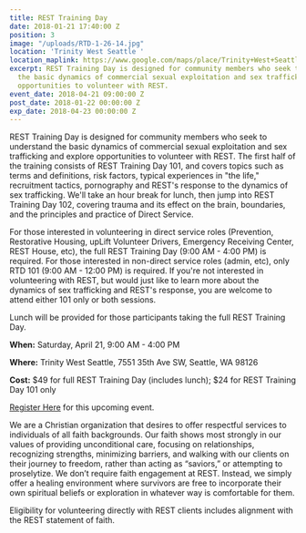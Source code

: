 ```yaml
---
title: REST Training Day
date: 2018-01-21 17:40:00 Z
position: 3
image: "/uploads/RTD-1-26-14.jpg"
location: 'Trinity West Seattle '
location_maplink: https://www.google.com/maps/place/Trinity+West+Seattle/@47.5343136,-122.3791877,17z/data=!3m1!4b1!4m5!3m4!1s0x54904114d665238f:0x634f213790a46d7!8m2!3d47.53431!4d-122.376999
excerpt: REST Training Day is designed for community members who seek to understand
  the basic dynamics of commercial sexual exploitation and sex trafficking and explore
  opportunities to volunteer with REST.
event_date: 2018-04-21 09:00:00 Z
post_date: 2018-01-22 00:00:00 Z
exp_date: 2018-04-23 00:00:00 Z
---
```


REST Training Day is designed for community members who seek to understand the basic dynamics of commercial sexual exploitation and sex trafficking and explore opportunities to volunteer with REST. The first half of the training consists of REST Training Day 101, and covers topics such as terms and definitions, risk factors, typical experiences in "the life," recruitment tactics, pornography and REST's response to the dynamics of sex trafficking. We'll take an hour break for lunch, then jump into REST Training Day 102, covering trauma and its effect on the brain, boundaries, and the principles and practice of Direct Service.

For those interested in volunteering in direct service roles (Prevention, Restorative Housing, upLift Volunteer Drivers, Emergency Receiving Center, REST House, etc), the full REST Training Day (9:00 AM - 4:00 PM) is required. For those interested in non-direct service roles (admin, etc), only RTD 101 (9:00 AM - 12:00 PM) is required. If you're not interested in volunteering with REST, but would just like to learn more about the dynamics of sex trafficking and REST's response, you are welcome to attend either 101 only or both sessions.

Lunch will be provided for those participants taking the full REST Training Day. 

**When:** Saturday, April 21, 9:00 AM - 4:00 PM 

**Where:** Trinity West Seattle, 7551 35th Ave SW, Seattle, WA 98126

**Cost:** $49 for full REST Training Day (includes lunch); $24 for REST Training Day 101 only

[Register Here](https://form.jotform.com/60208694001952) for this upcoming event.


We are a Christian organization that desires to offer respectful services to individuals of all faith backgrounds. Our faith shows most strongly in our values of providing unconditional care, focusing on relationships, recognizing strengths, minimizing barriers, and walking with our clients on their journey to freedom, rather than acting as “saviors,” or attempting to proselytize. We don’t require faith engagement at REST. Instead, we simply offer a healing environment where survivors are free to incorporate their own spiritual beliefs or exploration in whatever way is comfortable for them.

Eligibility for volunteering directly with REST clients includes alignment with the REST statement of faith. 